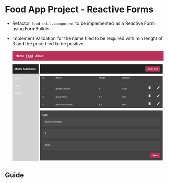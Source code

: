 # Food App Project - Reactive Forms

- Refactor `food-edit.component` to be implemented as a Reactive Form using FormBuilder. 
- Implement Validation for the name filed to be required with min lenght of 3 and the price filed to be positive

    ![edit-form](_images/edit-form.png)

## Guide


